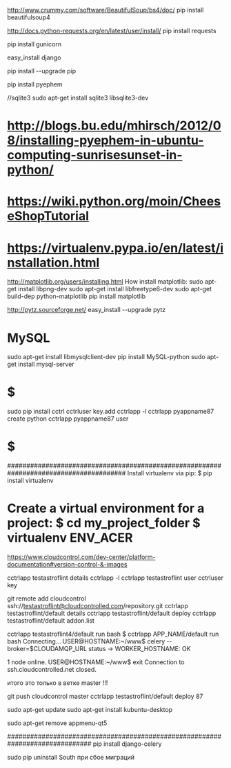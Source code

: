 http://www.crummy.com/software/BeautifulSoup/bs4/doc/
pip install beautifulsoup4

http://docs.python-requests.org/en/latest/user/install/
pip install requests

pip install gunicorn

easy_install django

pip install --upgrade pip

pip install pyephem

//sqlite3
sudo apt-get install sqlite3 libsqlite3-dev

# http://blogs.bu.edu/mhirsch/2012/08/installing-pyephem-in-ubuntu-computing-sunrisesunset-in-python/
# https://wiki.python.org/moin/CheeseShopTutorial
# https://virtualenv.pypa.io/en/latest/installation.html


http://matplotlib.org/users/installing.html
How install matplotlib:
sudo apt-get install libpng-dev
sudo apt-get install libfreetype6-dev
sudo apt-get build-dep python-matplotlib
pip install matplotlib


http://pytz.sourceforge.net/
easy_install --upgrade pytz

# MySQL
sudo apt-get install libmysqlclient-dev
pip install MySQL-python
sudo apt-get install mysql-server

# $$$$$$$$$$$$$$$$$$$$$$$$$$$$$$$$$$$$$$$$$$$$$$$$$$$$$$$$$$$$$$$$$$$$$$$$$$$$$
sudo pip install cctrl
cctrluser key.add
cctrlapp -l
cctrlapp pyappname87 create python
cctrlapp pyappname87 user
# $$$$$$$$$$$$$$$$$$$$$$$$$$$$$$$$$$$$$$$$$$$$$$$$$$$$$$$$$$$$$$$$$$$$$$$$$$$$$





#######################################################################################
Install virtualenv via pip:
$ pip install virtualenv

Create a virtual environment for a project:
$ cd my_project_folder
$ virtualenv ENV_ACER
=======


https://www.cloudcontrol.com/dev-center/platform-documentation#version-control-&-images

cctrlapp testastroflint details
cctrlapp -l
cctrlapp testastroflint user 
cctrluser key


git remote add cloudcontrol ssh://testastroflint@cloudcontrolled.com/repository.git
cctrlapp testastroflint/default details
cctrlapp testastroflint/default deploy
cctrlapp testastroflint/default addon.list

cctrlapp testastroflint4/default run bash
$ cctrlapp APP_NAME/default run bash
Connecting...
USER@HOSTNAME:~/www$ celery --broker=$CLOUDAMQP_URL status
-> WORKER_HOSTNAME: OK

1 node online.
USER@HOSTNAME:~/www$ exit
Connection to ssh.cloudcontrolled.net closed.




итого это только в ветке master !!!

git push cloudcontrol master
cctrlapp testastroflint/default deploy  87


sudo apt-get update
sudo apt-get install kubuntu-desktop

sudo apt-get remove appmenu-qt5


##############################################################################
pip install django-celery

sudo pip uninstall South    при сбое миграций